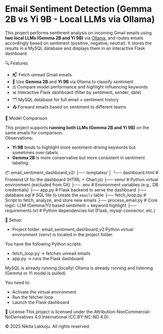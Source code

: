 # Email Sentiment Detection (Gemma 2B vs Yi 9B - Local LLMs via Ollama)

This project performs sentiment analysis on incoming Gmail emails using **two local LLMs (Gemma 2B and Yi 9B)** via [Ollama](https://ollama.com/), and routes emails accordingly based on sentiment (positive, negative, neutral). It stores the results in a MySQL database and displays them in an interactive Flask dashboard.


🔍 Features

- 📬 Fetch unread Gmail emails
- 🧠 Use **Gemma 2B** and **Yi 9B** via Ollama to classify sentiment
- ⚖️ Compare model performance and highlight influencing keywords
- 📊 Interactive Flask dashboard (filter by sentiment, sender, date)
- 🗂 MySQL database for full email + sentiment history
- 📤 Forward emails based on sentiment to different teams


🧪 Model Comparison

This project supports **running both LLMs (Gemma 2B and Yi 9B)** on the same emails for comparison.  
Observations:
- **Yi 9B** tends to highlight more sentiment-driving keywords but sometimes over-labels.
- **Gemma 2B** is more conservative but more consistent in sentiment labeling.



📦 email_sentiment_dashboard_v2/
├── templates/
│   └── dashboard.html       # Frontend UI for the dashboard (HTML + Chart.js)
├── venv/                    # Python virtual environment (excluded from Git)
├── .env                     # Environment variables (e.g., DB credentials)
├── app.py                   # Flask backend to serve the dashboard
├── database.sql             # SQL file to create the `emails` table
├── fetch_loop.py            # Script to fetch, analyze, and store new emails
├── process_email.py         # Core logic: LLM (Gemma/Yi) based sentiment + keyword highlight
├── requirements.txt         # Python dependencies list (Flask, mysql-connector, etc.)



🧩 Setup:


- Project folder: email_sentiment_dashboard_v2
Python virtual environment (venv) is located in the project folder.

You have the following Python scripts:
- fetch_loop.py → fetches unread emails
- app.py → runs the Flask dashboard

  
MySQL is already running (locally)
Ollama is already running and listening (Gemma or Yi model is pulled)

You need to:

- Activate the virtual environment
- Run the fetcher loop
- Launch the Flask dashboard


📄 License
This project is licensed under the Attribution-NonCommercial-NoDerivatives 4.0 International (CC BY-NC-ND 4.0).

© 2025 Nikita Lakkoju. All rights reserved.

